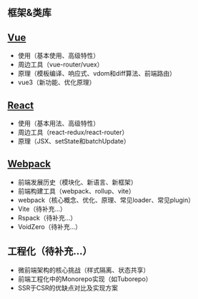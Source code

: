 ## 框架&类库

## [Vue](../前端框架/vue/Vue系列之1-概览.md)

- 使用（基本使用、高级特性）
- 周边工具（vue-router/vuex）
- 原理（模板编译、响应式、vdom和diff算法、前端路由）
- vue3（新功能、优化原理）

## [React](../前端框架/react/React系列之1-概览.md)

- 使用（基本用法、高级特性）
- 周边工具（react-redux/react-router）
- 原理（JSX、setState和batchUpdate）

## [Webpack](../前端框架/webpack/webpack分享.md)

- 前端发展历史（模块化、新语言、新框架）
- 前端构建工具（webpack、rollup、vite）
- webpack（核心概念、优化、原理、常见loader、常见plugin）
- Vite（待补充...）
- Rspack（待补充...）
- VoidZero（待补充...）

## 工程化（待补充...）

- 微前端架构的核心挑战（样式隔离、状态共享）
- 前端工程化中的Monorepo实现（如Tuborepo）
- SSR于CSR的优缺点对比及实现方案
